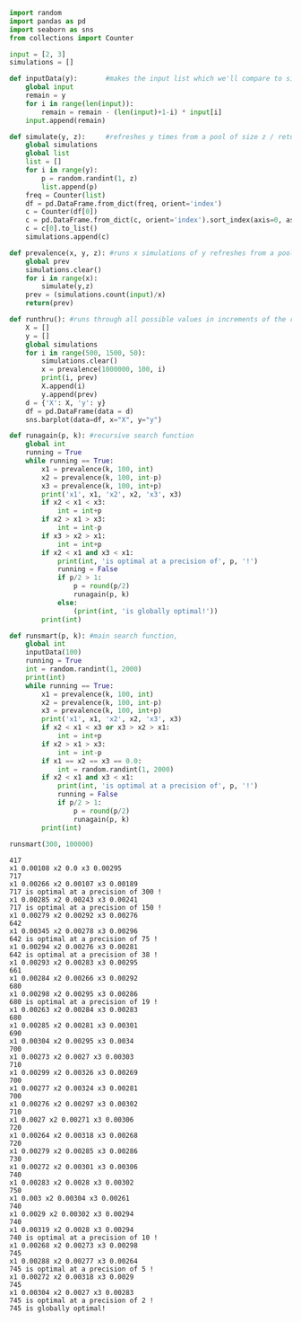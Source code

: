 ```python
import random
import pandas as pd
import seaborn as sns
from collections import Counter

input = [2, 3]     
simulations = []

def inputData(y):       #makes the input list which we'll compare to simulated results
    global input
    remain = y
    for i in range(len(input)):
        remain = remain - (len(input)+1-i) * input[i]
    input.append(remain)

def simulate(y, z):     #refreshes y times from a pool of size z / returns one input data format
    global simulations
    global list
    list = []
    for i in range(y):
        p = random.randint(1, z)
        list.append(p)
    freq = Counter(list)
    df = pd.DataFrame.from_dict(freq, orient='index')
    c = Counter(df[0])
    c = pd.DataFrame.from_dict(c, orient='index').sort_index(axis=0, ascending = False)
    c = c[0].to_list()
    simulations.append(c)

def prevalence(x, y, z): #runs x simulations of y refreshes from a pool of z objects
    global prev
    simulations.clear()
    for i in range(x):
        simulate(y,z)
    prev = (simulations.count(input)/x)
    return(prev)

def runthru(): #runs through all possible values in increments of the range incrents and graphs results
    X = []
    y = []
    global simulations
    for i in range(500, 1500, 50):
        simulations.clear()
        x = prevalence(1000000, 100, i)
        print(i, prev)
        X.append(i)
        y.append(prev)
    d = {'X': X, 'y': y}   
    df = pd.DataFrame(data = d)
    sns.barplot(data=df, x="X", y="y")

def runagain(p, k): #recursive search function
    global int
    running = True
    while running == True:
        x1 = prevalence(k, 100, int)
        x2 = prevalence(k, 100, int-p)
        x3 = prevalence(k, 100, int+p)
        print('x1', x1, 'x2', x2, 'x3', x3)
        if x2 < x1 < x3:
            int = int+p
        if x2 > x1 > x3:
            int = int-p
        if x3 > x2 > x1:
            int = int+p
        if x2 < x1 and x3 < x1:
            print(int, 'is optimal at a precision of', p, '!')
            running = False
            if p/2 > 1:
                p = round(p/2)
                runagain(p, k)
            else: 
                (print(int, 'is globally optimal!'))
        print(int)

def runsmart(p, k): #main search function, 
    global int
    inputData(100)
    running = True
    int = random.randint(1, 2000)
    print(int)
    while running == True:
        x1 = prevalence(k, 100, int)
        x2 = prevalence(k, 100, int-p)
        x3 = prevalence(k, 100, int+p)
        print('x1', x1, 'x2', x2, 'x3', x3)
        if x2 < x1 < x3 or x3 > x2 > x1:
            int = int+p
        if x2 > x1 > x3:
            int = int-p
        if x1 == x2 == x3 == 0.0:
            int = random.randint(1, 2000)
        if x2 < x1 and x3 < x1:
            print(int, 'is optimal at a precision of', p, '!')
            running = False
            if p/2 > 1:
                p = round(p/2)
                runagain(p, k)
        print(int)
    
runsmart(300, 100000)

```

    417
    x1 0.00108 x2 0.0 x3 0.00295
    717
    x1 0.00266 x2 0.00107 x3 0.00189
    717 is optimal at a precision of 300 !
    x1 0.00285 x2 0.00243 x3 0.00241
    717 is optimal at a precision of 150 !
    x1 0.00279 x2 0.00292 x3 0.00276
    642
    x1 0.00345 x2 0.00278 x3 0.00296
    642 is optimal at a precision of 75 !
    x1 0.00294 x2 0.00276 x3 0.00281
    642 is optimal at a precision of 38 !
    x1 0.00293 x2 0.00283 x3 0.00295
    661
    x1 0.00284 x2 0.00266 x3 0.00292
    680
    x1 0.00298 x2 0.00295 x3 0.00286
    680 is optimal at a precision of 19 !
    x1 0.00263 x2 0.00284 x3 0.00283
    680
    x1 0.00285 x2 0.00281 x3 0.00301
    690
    x1 0.00304 x2 0.00295 x3 0.0034
    700
    x1 0.00273 x2 0.0027 x3 0.00303
    710
    x1 0.00299 x2 0.00326 x3 0.00269
    700
    x1 0.00277 x2 0.00324 x3 0.00281
    700
    x1 0.00276 x2 0.00297 x3 0.00302
    710
    x1 0.0027 x2 0.00271 x3 0.00306
    720
    x1 0.00264 x2 0.00318 x3 0.00268
    720
    x1 0.00279 x2 0.00285 x3 0.00286
    730
    x1 0.00272 x2 0.00301 x3 0.00306
    740
    x1 0.00283 x2 0.0028 x3 0.00302
    750
    x1 0.003 x2 0.00304 x3 0.00261
    740
    x1 0.0029 x2 0.00302 x3 0.00294
    740
    x1 0.00319 x2 0.0028 x3 0.00294
    740 is optimal at a precision of 10 !
    x1 0.00268 x2 0.00273 x3 0.00298
    745
    x1 0.00288 x2 0.00277 x3 0.00264
    745 is optimal at a precision of 5 !
    x1 0.00272 x2 0.00318 x3 0.0029
    745
    x1 0.00304 x2 0.0027 x3 0.00283
    745 is optimal at a precision of 2 !
    745 is globally optimal!
